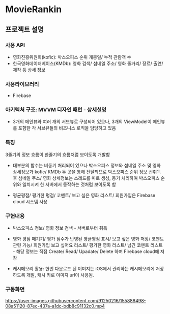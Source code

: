 # MovieRankin

## 프로젝트 설명

### 사용 API
- 영화진흥위원회(kofic): 박스오피스 순위 개봉일/ 누적 관람객 수
- 한국영화데이터베이스(KMDb): 영화 검색/ 섬네일 주소/ 영화 줄거리/ 장르/ 출연/ 제작 등 상세 정보

### 사용라이브러리
- Firebase

### 아키텍처 구조: MVVM 디자인 패턴 - [상세설명](https://github.com/Suhyoung-Eo/RxSwift_MVVM)
- 3개의 메인뷰와 여러 개의 서브뷰로 구성되어 있으나, 3개의 ViewModel이 메인뷰를 포함한 각 서브뷰들의 비즈니스 로직을 담당하고 있음

### 특징 
3줄기의 정보 흐름이 한줄기의 흐름처럼 보이도록 개발함

- 대부분의 함수는 비동기 처리되어 있으나 박스오피스 정보와 섬네일 주소 및 영화 상세정보가 kofic/ KMDb 두 곳을 통해 전달되므로
박스오피스 순위 정보 선취득 후 섬네일 주소/ 영화 상세정보는 스레드를 따로 생성, 동기 처리하여 박스오피스 순위와 일치시켜 한 서버에서 동작하는 것처럼 보이도록 함

- 평균평점/ 평가한 평점/ 코멘트/ 보고 싶은 영화 리스트/ 회원가입은 Firebase cloud 시스템 사용


### 구현내용 
- 박스오피스 정보/ 영화 정보 검색 - 서버로부터 취득

- 영화 평점 매기기/ 평가 점수가 반영된 평균평점 표시/ 보고 싶은 영화 저장/ 코멘트 관련 기능/ 회원가입
보고 싶어요 리스트/ 평가한 영화 리스트/ 남긴 코멘트 리스트 - 해당 정보는 직접 Create/ Read/ Upadate/ Delete 하며 Firebase cloud에 저장

- 캐시메모리 활용: 한번 다운로드 된 이미지는 iOS에서 관리하는 캐시메모리에 저장하도록 개발, 캐시 키로 이미지 url이 사용됨.

### 구동화면

https://user-images.githubusercontent.com/91250216/155888498-08a51120-87ec-437a-a1dc-bdb8c91132c0.mp4

